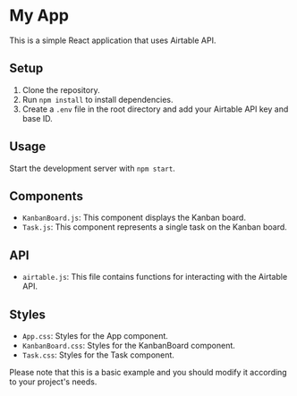 # My App

This is a simple React application that uses Airtable API.

## Setup

1. Clone the repository.
2. Run `npm install` to install dependencies.
3. Create a `.env` file in the root directory and add your Airtable API key and base ID.

## Usage

Start the development server with `npm start`.

## Components

- `KanbanBoard.js`: This component displays the Kanban board.
- `Task.js`: This component represents a single task on the Kanban board.

## API

- `airtable.js`: This file contains functions for interacting with the Airtable API.

## Styles

- `App.css`: Styles for the App component.
- `KanbanBoard.css`: Styles for the KanbanBoard component.
- `Task.css`: Styles for the Task component.

Please note that this is a basic example and you should modify it according to your project's needs.